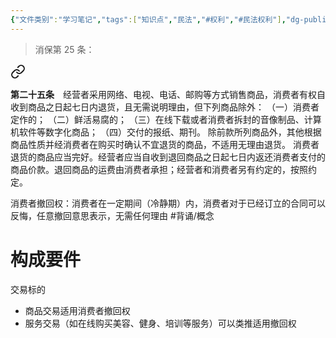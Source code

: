 ```yaml
---
{"文件类别":"学习笔记","tags":["知识点","民法","#权利","#民法权利"],"dg-publish":true,"permalink":"/学习笔记studyup/民法总论/消费者撤回权/","dgPassFrontmatter":true,"created":"2024-07-06T16:34:02.926+08:00","updated":"2024-11-01T14:31:56.739+08:00"}
---
```


>消保第 25 条：
<div class="transclusion internal-embed is-loaded"><a class="markdown-embed-link" href="////#t25" aria-label="Open link"><svg xmlns="http://www.w3.org/2000/svg" width="24" height="24" viewBox="0 0 24 24" fill="none" stroke="currentColor" stroke-width="2" stroke-linecap="round" stroke-linejoin="round" class="svg-icon lucide-link"><path d="M10 13a5 5 0 0 0 7.54.54l3-3a5 5 0 0 0-7.07-7.07l-1.72 1.71"></path><path d="M14 11a5 5 0 0 0-7.54-.54l-3 3a5 5 0 0 0 7.07 7.07l1.71-1.71"></path></svg></a><div class="markdown-embed">



**第二十五条**　经营者采用网络、电视、电话、邮购等方式销售商品，消费者有权自收到商品之日起七日内退货，且无需说明理由，但下列商品除外：
（一）消费者定作的；
（二）鲜活易腐的；
（三）在线下载或者消费者拆封的音像制品、计算机软件等数字化商品；
（四）交付的报纸、期刊。
除前款所列商品外，其他根据商品性质并经消费者在购买时确认不宜退货的商品，不适用无理由退货。
消费者退货的商品应当完好。经营者应当自收到退回商品之日起七日内返还消费者支付的商品价款。退回商品的运费由消费者承担；经营者和消费者另有约定的，按照约定。 

</div></div>



消费者撤回权：消费者在一定期间（冷静期）内，消费者对于已经订立的合同可以反悔，任意撤回意思表示，无需任何理由 #背诵/概念 
# 构成要件
交易标的
- 商品交易适用消费者撤回权
- 服务交易（如在线购买美容、健身、培训等服务）可以类推适用撤回权